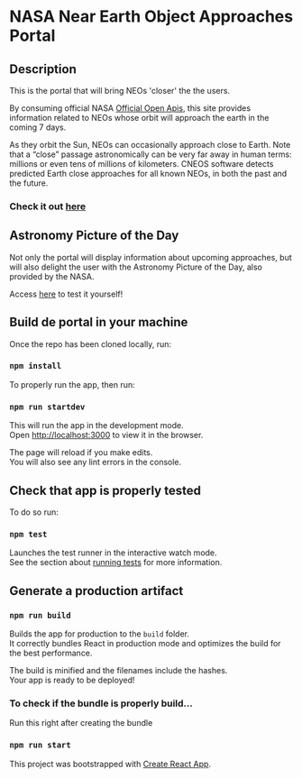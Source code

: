 # NASA Near Earth Object Approaches Portal

## Description
This is the portal that will bring NEOs 'closer' the the users.

By consuming official NASA [Official Open Apis](https://api.nasa.gov/), this site provides information related to NEOs whose orbit will approach the earth in the coming 7 days. 

As they orbit the Sun, NEOs can occasionally approach close to Earth. Note that a “close” passage astronomically can be very far away in human terms: millions or even tens of millions of kilometers. CNEOS software detects predicted Earth close approaches for all known NEOs, in both the past and the future.

### Check it out [here](https://bezzy-asteroids.herokuapp.com/)

## Astronomy Picture of the Day
Not only the portal will display information about upcoming approaches, but will also delight the user with the Astronomy Picture of the Day, also provided by the NASA.

Access [here](https://bezzy-asteroids.herokuapp.com/pod) to test it yourself!

## Build de portal in your machine

Once the repo has been cloned locally, run:

### `npm install`

To properly run the app, then run:

### `npm run startdev`

This will run the app in the development mode.<br />
Open [http://localhost:3000](http://localhost:3000) to view it in the browser.

The page will reload if you make edits.<br />
You will also see any lint errors in the console.

## Check that app is properly tested

To do so run:

### `npm test`

Launches the test runner in the interactive watch mode.<br />
See the section about [running tests](https://facebook.github.io/create-react-app/docs/running-tests) for more information.

## Generate a production artifact

### `npm run build`

Builds the app for production to the `build` folder.<br />
It correctly bundles React in production mode and optimizes the build for the best performance.

The build is minified and the filenames include the hashes.<br />
Your app is ready to be deployed!

### To check if the bundle is properly build...

Run this right after creating the bundle

### `npm run start`


This project was bootstrapped with [Create React App](https://github.com/facebook/create-react-app).
